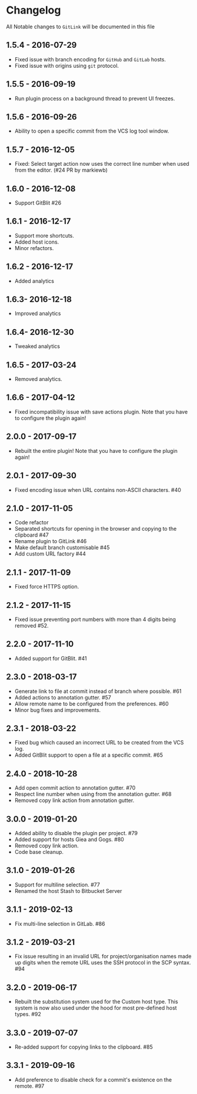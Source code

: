 # Changelog

All Notable changes to `GitLink` will be documented in this file

## 1.5.4 - 2016-07-29

- Fixed issue with branch encoding for `GitHub` and `GitLab` hosts.
- Fixed issue with origins using `git` protocol.

## 1.5.5 - 2016-09-19

- Run plugin process on a background thread to prevent UI freezes.

## 1.5.6 - 2016-09-26

- Ability to open a specific commit from the VCS log tool window.

## 1.5.7 - 2016-12-05

-  Fixed: Select target action now uses the correct line number when used from the editor. (#24 PR by markiewb)

## 1.6.0 - 2016-12-08

- Support GitBlit #26

## 1.6.1 - 2016-12-17

- Support more shortcuts.
- Added host icons.
- Minor refactors.

## 1.6.2 - 2016-12-17

- Added analytics

## 1.6.3- 2016-12-18

- Improved analytics

## 1.6.4- 2016-12-30

- Tweaked analytics

## 1.6.5 - 2017-03-24

- Removed analytics.

## 1.6.6 - 2017-04-12

- Fixed incompatibility issue with save actions plugin. Note that you have to configure the plugin again!

## 2.0.0 - 2017-09-17

- Rebuilt the entire plugin! Note that you have to configure the plugin again!

## 2.0.1 - 2017-09-30

- Fixed encoding issue when URL contains non-ASCII characters. #40

## 2.1.0 - 2017-11-05

- Code refactor
- Separated shortcuts for opening in the browser and copying to the clipboard #47
- Rename plugin to GitLink #46
- Make default branch customisable #45
- Add custom URL factory #44

## 2.1.1 - 2017-11-09

- Fixed force HTTPS option.

## 2.1.2 - 2017-11-15

- Fixed issue preventing port numbers with more than 4 digits being removed #52.


## 2.2.0 - 2017-11-10

- Added support for GitBlit. #41

## 2.3.0 - 2018-03-17

- Generate link to file at commit instead of branch where possible. #61
- Added actions to annotation gutter. #57
- Allow remote name to be configured from the preferences. #60
- Minor bug fixes and improvements.

## 2.3.1 - 2018-03-22

- Fixed bug which caused an incorrect URL to be created from the VCS log.
- Added GitBlit support to open a file at a specific commit. #65

## 2.4.0 - 2018-10-28

- Add open commit action to annotation gutter. #70
- Respect line number when using from the annotation gutter. #68
- Removed copy link action from annotation gutter.

## 3.0.0 - 2019-01-20

- Added ability to disable the plugin per project. #79
- Added support for hosts Giea and Gogs. #80
- Removed copy link action.
- Code base cleanup.

## 3.1.0 - 2019-01-26

- Support for multiline selection. #77
- Renamed the host Stash to Bitbucket Server

## 3.1.1 - 2019-02-13

- Fix multi-line selection in GitLab. #86

## 3.1.2 - 2019-03-21

- Fix issue resulting in an invalid URL for project/organisation names made up digits when the remote URL uses 
the SSH protocol in the SCP syntax. #94

## 3.2.0 - 2019-06-17

- Rebuilt the substitution system used for the Custom host type. This system is now also used under the hood for most
  pre-defined host types. #92

## 3.3.0 - 2019-07-07

- Re-added support for copying links to the clipboard. #85

## 3.3.1 - 2019-09-16

- Add preference to disable check for a commit's existence on the remote. #97

